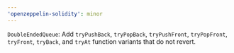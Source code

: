 ```yaml
---
'openzeppelin-solidity': minor
---
```


`DoubleEndedQueue`: Add `tryPushBack`, `tryPopBack`, `tryPushFront`, `tryPopFront`, `tryFront`, `tryBack`, and `tryAt` function variants that do not revert.
